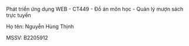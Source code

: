 Phát triển ứng dụng WEB - CT449 - Đồ án môn học - Quản lý mượn sách trực tuyến

Họ tên: Nguyễn Hùng Thịnh

MSSV: B2205912


